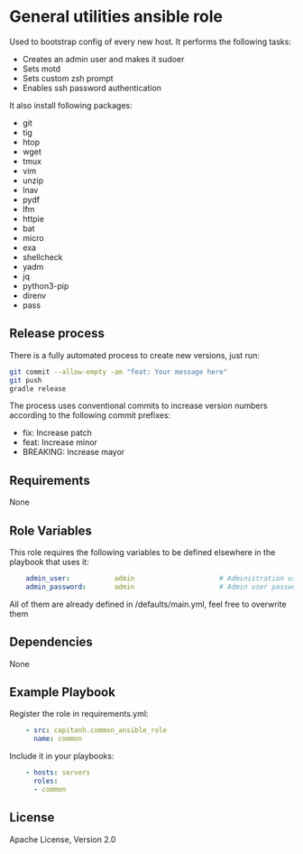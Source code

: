 General utilities ansible role
=========
Used to bootstrap config of every new host. It performs the following tasks:

* Creates an admin user and makes it sudoer
* Sets motd
* Sets custom zsh prompt
* Enables ssh password authentication

It also install following packages:

* git
* tig
* htop
* wget
* tmux
* vim
* unzip
* lnav
* pydf
* lfm
* httpie
* bat
* micro
* exa
* shellcheck
* yadm
* jq
* python3-pip
* direnv
* pass

Release process
------------
There is a fully automated process to create new versions, just run:
```bash
git commit --allow-empty -am "feat: Your message here"
git push
gradle release
```
The process uses conventional commits to increase version numbers according to the following commit prefixes:
* fix: Increase patch
* feat: Increase minor
* BREAKING: Increase mayor


Requirements
------------
None

Role Variables
--------------
This role requires the following variables to be defined elsewhere in the playbook that uses it:
```yaml
    admin_user:           admin                     # Administration user for all hosts
    admin_password:       admin                     # Admin user password
```
All of them are already defined in /defaults/main.yml, feel free to overwrite them

Dependencies
------------
None

Example Playbook
----------------
Register the role in requirements.yml:
```yaml
    - src: capitanh.common_ansible_role
      name: common
```
Include it in your playbooks:
```yaml
    - hosts: servers
      roles:
      - common
```
License
-------
Apache License, Version 2.0

